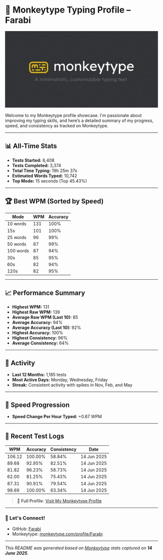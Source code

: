 # 🧠 Monkeytype Typing Profile – Farabi

![Monkeytype Banner](Images/Monkeytype.jpeg)

Welcome to my Monkeytype profile showcase. I'm passionate about improving my typing skills, and here’s a detailed summary of my progress, speed, and consistency as tracked on Monkeytype.

---

## 📊 All-Time Stats
- **Tests Started:** 6,408  
- **Tests Completed:** 3,374  
- **Total Time Typing:** 19h 25m 37s  
- **Estimated Words Typed:** 10,742  
- **Top Mode:** 15 seconds (Top 45.43%)

---

## 🏆 Best WPM (Sorted by Speed)
| Mode       | WPM | Accuracy |
|------------|-----|----------|
| 10 words   | 131 | 100%     |
| 15s        | 101 | 100%     |
| 25 words   | 96  | 99%      |
| 50 words   | 87  | 99%      |
| 100 words  | 87  | 94%      |
| 30s        | 85  | 95%      |
| 60s        | 82  | 94%      |
| 120s       | 82  | 95%      |

---

## 📈 Performance Summary
- **Highest WPM:** 131  
- **Highest Raw WPM:** 139  
- **Average Raw WPM (Last 10):** 85  
- **Average Accuracy:** 94%  
- **Average Accuracy (Last 10):** 92%  
- **Highest Accuracy:** 100%  
- **Highest Consistency:** 96%  
- **Average Consistency:** 64%

---

## 📅 Activity
- **Last 12 Months:** 1,185 tests  
- **Most Active Days:** Monday, Wednesday, Friday  
- **Streak:** Consistent activity with spikes in Nov, Feb, and May

---

## 🧠 Speed Progression
- **Speed Change Per Hour Typed:** +0.87 WPM

---

## 📃 Recent Test Logs
| WPM    | Accuracy | Consistency | Date        |
|--------|----------|-------------|-------------|
| 106.12 | 100.00%  | 58.84%      | 14 Jun 2025 |
| 89.68  | 92.95%   | 82.51%      | 14 Jun 2025 |
| 81.82  | 96.23%   | 58.73%      | 14 Jun 2025 |
| 62.00  | 81.25%   | 75.43%      | 14 Jun 2025 |
| 87.31  | 90.91%   | 79.54%      | 14 Jun 2025 |
| 98.69  | 100.00%  | 63.34%      | 14 Jun 2025 |

> 🔗 **Full Profile**: [Visit My Monkeytype Profile](https://monkeytype.com/profile/Farabi)

---

### 🔗 Let's Connect!
- GitHub: [Farabi](https://github.com/farabi1096)
- Monkeytype: [monkeytype.com/profile/Farabi](https://monkeytype.com/profile/Farabi)

---

_This README was generated based on [Monkeytype](https://monkeytype.com) stats captured on **14 June 2025**._

